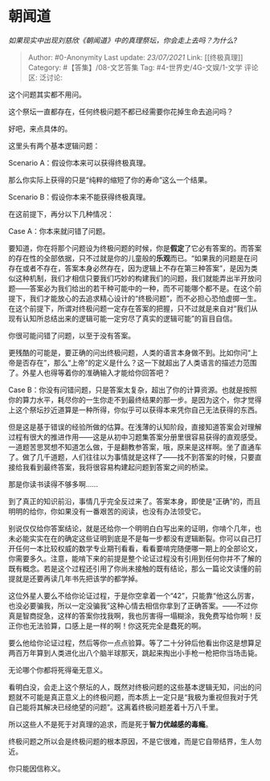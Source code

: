 # 朝闻道
*如果现实中出现刘慈欣《朝闻道》中的真理祭坛，你会走上去吗？为什么?*

> Author: #0-Anonymity
> Last update: *23/07/2021*
> Link: [[终极真理]]
> Category: #【答集】/08-文艺答集
> Tag: #4-世界史/4G-文娱/1-文学
> 评论区:
> 泛讨论:

这个问题其实都不用问。

这个祭坛一直都存在，任何终极问题不都已经需要你花掉生命去追问吗？

好吧，来点具体的。

这里头有两个基本逻辑问题：

Scenario A：假设你本来可以获得终极真理。

那么你实际上获得的只是“纯粹的缩短了你的寿命”这么一个结果。

Scenario B：假设你本来不能获得终极真理。

在这前提下，再分以下几种情况：

Case A：你本来就问错了问题。

要知道，你在将那个问题设为终极问题的时候，你是**假定**了它必有答案的。而答案的存在性的全部依据，只不过就是你的儿童般的**乐观**而已。“如果我的问题是在问存在或者不存在，答案本身必然存在，因为逻辑上不存在第三种答案”，是因为类似这种机制，我们才相信只要我们巧妙的构建我们的问题，我们就能弄出半开放问题——答案必为我们给出的若干种可能中的一种，而不可能哪个都不是。在这个前提下，我们才能放心的去追求精心设计的“终极问题”，而不必担心恐怕虚掷一生。在这个前提下，所谓对终极问题一定存在答案的把握，只不过就是来自对“我们从现有认知所总结出来的逻辑可能一定穷尽了真实的逻辑可能”的盲目自信。

你很可能问错了问题，以至于没有答案。

更残酷的可能是，要正确的问出终极问题，人类的语言本身做不到。比如你问“上帝是否存在”，那么“上帝”的定义是什么？这一下就超出了人类语言的描述力范围了。外星人也得等着你的准确输入才能给你回答吧？

Case B：你没有问错问题，只是答案太复杂，超出了你的计算资源。也就是按照你的算力水平，耗尽你的一生你走不到最终结果的那一步。是因为这个，你才觉得上这个祭坛抄近道算是一种所得，你似乎可以获得本来凭你自己无法获得的东西。

但是这是基于错误的经验所做的估算。在浅薄的认知阶段，直接知道答案会对理解过程有很大的推进作用——这是从初中习题集答案分册里很容易获得的直观感受。一道题苦思冥想不知道怎么做，于是翻教参答案，哦，原来是这样啊。坐了直通车了。做了几千道题，人们往往以为事情就是这样了——找不到答案的时候，只要直接给我看到最终答案，我将很容易构建起问题到答案之间的桥梁。

那是你读书读得不够多啊……

到了真正的知识前沿，事情几乎完全反过来了。答案本身，即使是“正确”的，而且明明的给你，你如果没有一番艰苦的阅读，也没有办法领受它。

别说仅仅给你答案结论，就是还给你一个明明白白写出来的证明，你啃个几年，也未必能实实在在的确定这些证明到底是不是每一步都没有逻辑断裂。你可以自己打开任何一本比较权威的数学专业期刊看看，看看要啃完随便哪一期上的全部论文，你需要多久。注意，能啃下来的前提是整个论证过程没有引用到任何你并不了解的既有概念。若是这个过程还引用了你尚未接触的既有结论，那么一篇论文读懂的前提就是还要再读几年书先把该学的都学掉。

这位外星人要么不给你论证过程，于是你空拿着一个“42”，只能靠“他这么厉害，也没必要骗我，所以一定没骗我”这种心情去相信你拿到了正确答案。——不过你真是智商捉急，这样的答案你找我啊，我也厉害得一塌糊涂，我免费写给你啊！反正你也无法验算，口感上是一样的啊！你这死完全是蠢死的啊。

要么他给你论证过程，然后等你一点点验算。等了二十分钟后他看出你这是想算足两百万年算到人类进化出八个脑半球那天，跳起来掏出小手枪一枪把你当场击毙。

无论哪个你都将死得毫无意义。

看明白没，会走上这个祭坛的人，既然对终极问题的这些基本逻辑无知，问出的问题就不可能是真正意义上的终极问题，而本质上一定只是“我极为重视但我对于凭自己能将其解决已经绝望的问题”。这离着终极问题差着十万八千里。

所以这些人不是死于对真理的追求，而是死于**智力优越感的毒瘾**。

终极问题之所以会是终极问题的根本原因，不是它很难，而是它自带结界，生人勿近。

你只能因信称义。
